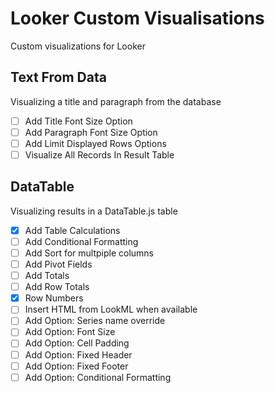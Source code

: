 # Looker Custom Visualisations
Custom visualizations for Looker
## Text From Data ##
Visualizing a title and paragraph from the database
- [ ] Add Title Font Size Option
- [ ] Add Paragraph Font Size Option
- [ ] Add Limit Displayed Rows Options
- [ ] Visualize All Records In Result Table
## DataTable ##
Visualizing results in a DataTable.js table
 - [x] Add Table Calculations
 - [ ] Add Conditional Formatting
 - [ ] Add Sort for multpiple columns
 - [ ] Add Pivot Fields
 - [ ] Add Totals
 - [ ] Add Row Totals
 - [x] Row Numbers
 - [ ] Insert HTML from LookML when available
 - [ ] Add Option: Series name override
 - [ ] Add Option: Font Size
 - [ ] Add Option: Cell Padding
 - [ ] Add Option: Fixed Header
 - [ ] Add Option: Fixed Footer
 - [ ] Add Option: Conditional Formatting
